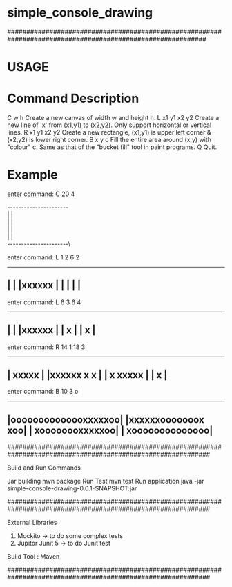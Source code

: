 # simple_console_drawing

############################################################################################################

# USAGE

# Command 	   	Description
C w h           Create a new canvas of width w and height h.
L x1 y1 x2 y2   Create a new line of 'x' from (x1,y1) to (x2,y2). Only support 
                horizontal or vertical lines.
R x1 y1 x2 y2   Create a new rectangle, (x1,y1) is upper left corner & (x2,y2) is 
                lower right corner.
B x y c         Fill the entire area around (x,y) with "colour" c.
                Same as that of the "bucket fill" tool in paint programs.
Q               Quit.


# Example

enter command: C 20 4

----------------------\
|                    |\
|                    |\
|                    |\
|                    |\
----------------------\

enter command: L 1 2 6 2

----------------------
|                    |
|xxxxxx              |
|                    |
|                    |
----------------------

enter command: L 6 3 6 4

----------------------
|                    |
|xxxxxx              |
|     x              |
|     x              |
----------------------

enter command: R 14 1 18 3

----------------------
|             xxxxx  |
|xxxxxx       x   x  |
|     x       xxxxx  |
|     x              |
----------------------

enter command: B 10 3 o

----------------------
|oooooooooooooxxxxxoo|
|xxxxxxooooooox   xoo|
|     xoooooooxxxxxoo|
|     xoooooooooooooo|
----------------------

#############################################################################################################

Build and Run Commands

  Jar building mvn package
  Run Test mvn test
  Run application java -jar simple-console-drawing-0.0.1-SNAPSHOT.jar
  
#############################################################################################################

External Libraries

1. Mockito -> to do some complex tests
2. Jupitor Junit 5 -> to do Junit test

Build Tool : Maven


#############################################################################################################
